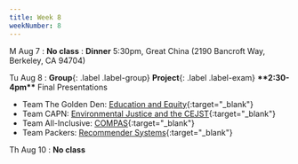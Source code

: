 ```yaml
---
title: Week 8
weekNumber: 8
---
```


M Aug 7
: **No class**
: **Dinner** 5:30pm, Great China (2190 Bancroft Way, Berkeley, CA 94704)

Tu Aug 8
: **Group**{: .label .label-group} **Project**{: .label .label-exam} **\*\*2:30-4pm\*\*** Final Presentations
* Team The Golden Den: [Education and Equity](https://docs.google.com/presentation/d/1Sd0Q0zV9qH_e7sEyd5eKa-RmlEKnwBRHF7yZA8Qv1wg/edit?usp=sharing){:target="_blank"}
* Team CAPN: [Environmental Justice and the CEJST](https://docs.google.com/presentation/d/1G_iBK-wBvopCcWy5b4eWc9tj6LoGxTAwDoY42P2OQ98/edit?usp=sharing){:target="_blank"}
* Team All-Inclusive: [COMPAS](https://docs.google.com/presentation/d/1-Iwwr9oq9L9wxFmZvZ7wTV3jGbrFIOH75xswUZpBLXg/edit?usp=sharing){:target="_blank"}
* Team Packers: [Recommender Systems](https://docs.google.com/presentation/d/1w3RNj1y5byBg27-ltHkQf06CbyJnM5QWdnpTb6K5V10/edit?usp=sharing){:target="_blank"}

Th Aug 10
: **No class**
